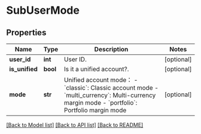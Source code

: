 # SubUserMode

## Properties
Name | Type | Description | Notes
------------ | ------------- | ------------- | -------------
**user_id** | **int** | User ID. | [optional] 
**is_unified** | **bool** | Is it a unified account?. | [optional] 
**mode** | **str** | Unified account mode： - &#x60;classic&#x60;: Classic account mode - &#x60;multi_currency&#x60;: Multi-currency margin mode - &#x60;portfolio&#x60;: Portfolio margin mode | [optional] 

[[Back to Model list]](../README.md#documentation-for-models) [[Back to API list]](../README.md#documentation-for-api-endpoints) [[Back to README]](../README.md)


